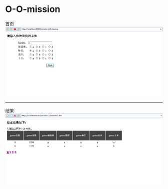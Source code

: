 # O-O-mission
首页
![file](https://github.com/gagchan/O-O-mission/blob/master/guitar2.0/index.png)
***
结果
![file](https://github.com/gagchan/O-O-mission/blob/master/guitar2.0/result.png)

